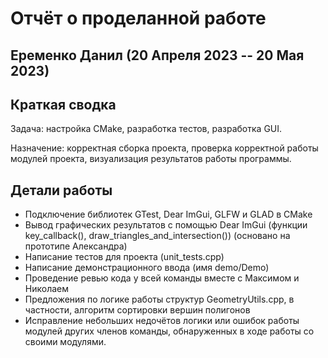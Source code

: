 # Отчёт о проделанной работе
## Еременко Данил (20 Апреля 2023 -- 20 Мая 2023)

## Краткая сводка
Задача: настройка CMake, разработка тестов, разработка GUI.

Назначение: корректная сборка проекта, проверка корректной работы модулей проекта, визуализация результатов работы программы.

## Детали работы
- Подключение библиотек GTest, Dear ImGui, GLFW и GLAD в CMake
- Вывод графических результатов с помощью Dear ImGui (функции key_callback(), draw_triangles_and_intersection()) (основано на прототипе Александра)
- Написание тестов для проекта (unit_tests.cpp)
- Написание демонстрационного ввода (имя demo/Demo)
- Проведение ревью кода у всей команды вместе с Максимом и Николаем
- Предложения по логике работы структур GeometryUtils.cpp, в частности, алгоритм сортировки вершин полигонов
- Исправление небольших недочётов логики или ошибок работы модулей других членов команды, обнаруженных в ходе работы со своими модулями.

